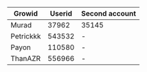 | Growid | Userid  | Second account |
| ------- | --- | --- |
| Murad | 37962 | 35145 |
| Petrickkk | 543532 | - |
| Payon | 110580 | - |
| ThanAZR | 556966 | - |
